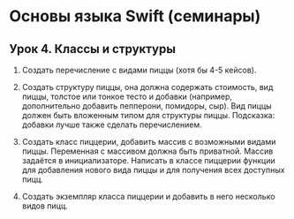 # Основы языка Swift (семинары)
## Урок 4. Классы и структуры

1. Создать перечисление с видами пиццы (хотя бы 4-5 кейсов).

2. Создать структуру пиццы, она должна содержать стоимость, вид пиццы, толстое или тонкое тесто и добавки (например, дополнительно добавить пепперони, помидоры, сыр). Вид пиццы должен быть вложенным типом для структуры пиццы. Подсказка: добавки лучше также сделать перечислением.

3. Создать класс пиццерии, добавить массив с возможными видами пиццы. Переменная с массивом должна быть приватной. Массив задаётся в инициализаторе.
Написать в классе пиццерии функции для добавления нового вида пиццы и для получения всех доступных пицц.

4. Создать экземпляр класса пиццерии и добавить в него несколько видов пицц.
